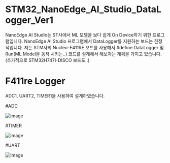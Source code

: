 # STM32_NanoEdge_AI_Studio_DataLogger_Ver1
NanoEdge AI Studio는 ST사에서 ML 모델을 보다 쉽게 On Device하기 위한 프로그램입니다.
NanoEdge AI Studio 프로그램에서 DataLogger를 지원하는 보드는 한정적입니다. 
저는 STM사의 Nucleo-F411RE 보드를 사용해서 #define DataLogger 및 Run(ML Model을 동작 시키는..) 코드를 설계해서 해보자는 계획을 가지고 있습니다.(추가적으로 STM32H747I-DISCO 보드도..)

# F411re Logger
ADC1, UART2, TIMER1을 사용하여 설계하였습니다.

#ADC

![image](https://github.com/user-attachments/assets/7c1e2982-5714-48de-a59c-dc7723e3af4a)

#TIMER

![image](https://github.com/user-attachments/assets/3b9cc7cd-5d90-4308-834d-3374baea16a5)

#UART

![image](https://github.com/user-attachments/assets/b6c6d5ee-5e2a-4f8e-bbf6-0f77de677b9b)
